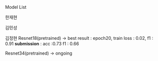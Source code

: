 Model List

한재현

김민성

김정현
Resnet18(pretrained) -> best result : epoch20, train loss : 0.02, f1 : 0.91 **submission** : acc :0.73 f1 : 0.66

Resnet34(pretrained) -> ongoing
